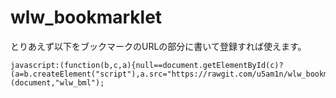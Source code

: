 # wlw_bookmarklet

とりあえず以下をブックマークのURLの部分に書いて登録すれば使えます。
```
javascript:(function(b,c,a){null==document.getElementById(c)?(a=b.createElement("script"),a.src="https://rawgit.com/u5am1n/wlw_bookmarklet/develop/wlw_matchlog.js",a.id=c,b.body.appendChild(a)):disp_err(1)})(document,"wlw_bml");
```

